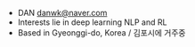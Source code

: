 - DAN danwk@naver.com
- Interests lie in deep learning NLP and RL
- Based in Gyeonggi-do, Korea / 김포시에 거주중
